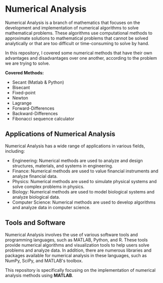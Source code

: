 # Numerical Analysis

Numerical Analysis is a branch of mathematics that focuses on the development and implementation of numerical algorithms to solve mathematical problems. These algorithms use computational methods to approximate solutions to mathematical problems that cannot be solved analytically or that are too difficult or time-consuming to solve by hand.

In this repository, I covered some numerical methods that have their own advantages and disadvantages over one another, according to the problem we are trying to solve. 

**Covered Methods:**

* Secant (Matlab & Python)
* Bisecant 
* Fixed-point
* Newton
* Lagrange 
* Forward-Differences 
* Backward-Differences
* Fibonacci sequence calculator

## Applications of Numerical Analysis

Numerical Analysis has a wide range of applications in various fields, including:

- Engineering: Numerical methods are used to analyze and design structures, materials, and systems in engineering.
- Finance: Numerical methods are used to value financial instruments and analyze financial data.
- Physics: Numerical methods are used to simulate physical systems and solve complex problems in physics.
- Biology: Numerical methods are used to model biological systems and analyze biological data.
- Computer Science: Numerical methods are used to develop algorithms and analyze data in computer science.

## Tools and Software

Numerical Analysis involves the use of various software tools and programming languages, such as MATLAB, Python, and R. These tools provide numerical algorithms and visualization tools to help users solve problems and analyze data. In addition, there are numerous libraries and packages available for numerical analysis in these languages, such as NumPy, SciPy, and MATLAB's toolbox.

This repository is specifically focusing on the implementation of numerical analysis methods using **MATLAB**. 
